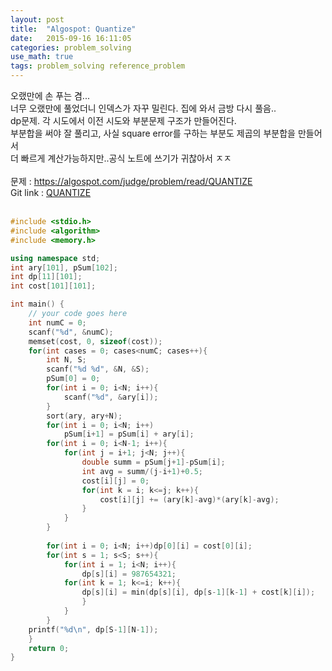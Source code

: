 ```yaml
---
layout: post
title:  "Algospot: Quantize"
date:   2015-09-16 16:11:05 
categories: problem_solving
use_math: true
tags: problem_solving reference_problem
---
```


오랬만에 손 푸는 겸...<br/>
너무 오랬만에 풀었더니 인덱스가 자꾸 밀린다. 집에 와서 금방 다시 풀음..<br/>
dp문제. 각 시도에서 이전 시도와 부분문제 구조가 만들어진다.<br/>
부분합을 써야 잘 풀리고, 사실 square error를 구하는 부분도 제곱의 부분합을 만들어서<br/>
더 빠르게 계산가능하지만..공식 노트에 쓰기가 귀찮아서 ㅈㅈ<br/><br/>
문제 : https://algospot.com/judge/problem/read/QUANTIZE<br/>
Git link : [QUANTIZE][quan]<br/>
<br/>
```c++
#include <stdio.h>
#include <algorithm>
#include <memory.h>

using namespace std;
int ary[101], pSum[102];
int dp[11][101];
int cost[101][101];

int main() {
	// your code goes here
	int numC = 0;
	scanf("%d", &numC);
	memset(cost, 0, sizeof(cost));
	for(int cases = 0; cases<numC; cases++){
		int N, S;
		scanf("%d %d", &N, &S);
		pSum[0] = 0;
		for(int i = 0; i<N; i++){
			scanf("%d", &ary[i]);
		}
		sort(ary, ary+N);
		for(int i = 0; i<N; i++)
			pSum[i+1] = pSum[i] + ary[i];
		for(int i = 0; i<N-1; i++){
			for(int j = i+1; j<N; j++){
				double summ = pSum[j+1]-pSum[i];
				int avg = summ/(j-i+1)+0.5;
				cost[i][j] = 0;
				for(int k = i; k<=j; k++){
					cost[i][j] += (ary[k]-avg)*(ary[k]-avg);
				}
		    }
		}
		  
		for(int i = 0; i<N; i++)dp[0][i] = cost[0][i];
		for(int s = 1; s<S; s++){
			for(int i = 1; i<N; i++){
				dp[s][i] = 987654321;
			for(int k = 1; k<=i; k++){
				dp[s][i] = min(dp[s][i], dp[s-1][k-1] + cost[k][i]); 
				}
		    }
		}
	printf("%d\n", dp[S-1][N-1]);
	}
	return 0;
}
```
[quan]: https://github.com/nailbrainz/Algospot/blob/master/QUANTIZE/QUANTIZE.cpp